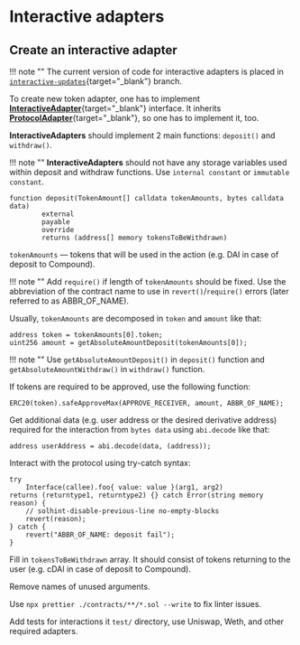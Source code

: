 # Interactive adapters

## Create an interactive adapter

!!! note ""
    The current version of code for interactive adapters is placed in [`interactive-updates`](https://github.com/zeriontech/defi-sdk/tree/interactive-updates){target="_blank"} branch.

To create new token adapter, one has to implement [**InteractiveAdapter**](https://github.com/zeriontech/defi-sdk/blob/interactive-updates/contracts/interactiveAdapters/InteractiveAdapter.sol){target="_blank"} interface. It inherits [**ProtocolAdapter**](https://github.com/zeriontech/defi-sdk/blob/interactive-updates/contracts/adapters/ProtocolAdapter.sol){target="_blank"}, so one has to implement it, too.

**InteractiveAdapters** should implement 2 main functions: `deposit()` and `withdraw()`.

!!! note ""
    **InteractiveAdapters** should not have any storage variables used within deposit and withdraw functions. Use `internal constant` or `immutable constant`.

```solidity
function deposit(TokenAmount[] calldata tokenAmounts, bytes calldata data)
        external
        payable
        override
        returns (address[] memory tokensToBeWithdrawn)
```

`tokenAmounts` — tokens that will be used in the action \(e.g. DAI in case of deposit to Compound\).

!!! note ""
    Add `require()` if length of `tokenAmounts` should be fixed. Use the abbreviation of the contract name to use in `revert()`/`require()` errors \(later referred to as ABBR\_OF\_NAME\).

Usually, `tokenAmounts` are decomposed in `token` and `amount` like that:

```solidity
address token = tokenAmounts[0].token;
uint256 amount = getAbsoluteAmountDeposit(tokenAmounts[0]);
```

!!! note ""
    Use `getAbsoluteAmountDeposit()` in `deposit()` function and `getAbsoluteAmountWithdraw()` in `withdraw()` function.

If tokens are required to be approved, use the following function:

```solidity
ERC20(token).safeApproveMax(APPROVE_RECEIVER, amount, ABBR_OF_NAME);
```

Get additional data \(e.g. user address or the desired derivative address\) required for the interaction from `bytes data` using `abi.decode` like that:

```solidity
address userAddress = abi.decode(data, (address));
```

Interact with the protocol using try-catch syntax:

```solidity
try
    Interface(callee).foo{ value: value }(arg1, arg2)
returns (returntype1, returntype2) {} catch Error(string memory reason) {
    // solhint-disable-previous-line no-empty-blocks
    revert(reason);
} catch {
    revert("ABBR_OF_NAME: deposit fail");
}
```

Fill in `tokensToBeWithdrawn` array. It should consist of tokens returning to the user \(e.g. cDAI in case of deposit to Compound\).

Remove names of unused arguments.

Use `npx prettier ./contracts/**/*.sol --write` to fix linter issues.

Add tests for interactions it `test/` directory, use Uniswap, Weth, and other required adapters.
